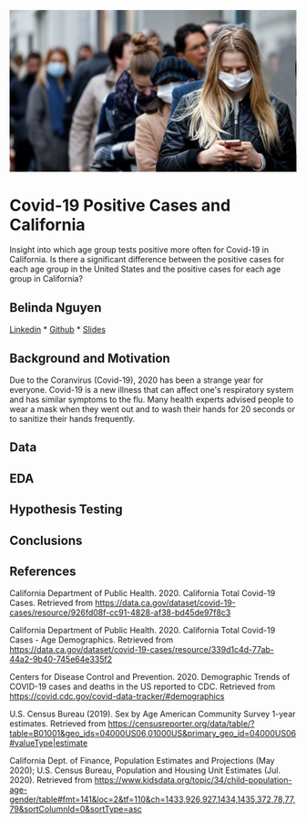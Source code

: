 <p align=“center”>
  <img src="https://github.com/nguyenbel/CA-Age-Groups-and-Covid-19/blob/master/img/people_wearing_masks.jpg">
</p>

# Covid-19 Positive Cases and California
Insight into which age group tests positive more often for Covid-19 in California. Is there a significant difference between the positive cases for each age group in the United States and the positive cases for each age group in California?

## Belinda Nguyen
[Linkedin](https://www.linkedin.com/in/bnguyen05/) * [Github](https://github.com/nguyenbel) * [Slides](https://github.com/nguyenbel/)

## Background and Motivation
Due to the Coranvirus (Covid-19), 2020 has been a strange year for everyone. Covid-19 is a new illness that can affect one's respiratory system and has similar symptoms to the flu. Many health experts advised people to wear a mask when they went out and to wash their hands for 20 seconds or to sanitize their hands frequently. 

## Data

## EDA

## Hypothesis Testing

## Conclusions


## References
California Department of Public Health. 2020. California Total Covid-19 Cases. Retrieved from <https://data.ca.gov/dataset/covid-19-cases/resource/926fd08f-cc91-4828-af38-bd45de97f8c3>

California Department of Public Health. 2020. California Total Covid-19 Cases - Age Demographics. Retrieved from <https://data.ca.gov/dataset/covid-19-cases/resource/339d1c4d-77ab-44a2-9b40-745e64e335f2>

Centers for Disease Control and Prevention. 2020. Demographic Trends of COVID-19 cases and deaths in the US reported to CDC. Retrieved from <https://covid.cdc.gov/covid-data-tracker/#demographics>

U.S. Census Bureau (2019). Sex by Age American Community Survey 1-year estimates. Retrieved from <https://censusreporter.org/data/table/?table=B01001&geo_ids=04000US06,01000US&primary_geo_id=04000US06#valueType|estimate>

California Dept. of Finance, Population Estimates and Projections (May 2020); U.S. Census Bureau, Population and Housing Unit Estimates (Jul. 2020). Retrieved from <https://www.kidsdata.org/topic/34/child-population-age-gender/table#fmt=141&loc=2&tf=110&ch=1433,926,927,1434,1435,372,78,77,79&sortColumnId=0&sortType=asc>